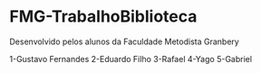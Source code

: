# FMG-TrabalhoBiblioteca
Desenvolvido pelos alunos da Faculdade Metodista Granbery

1-Gustavo Fernandes
2-Eduardo Filho
3-Rafael
4-Yago
5-Gabriel
